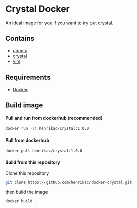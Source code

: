 # Crystal Docker

An ideal image for you if you want to try out [crystal](https://crystal-lang.org/).

## Contains
* [ubuntu](https://ubuntu.com/)
* [crystal](https://crystal-lang.org/)
* [vim](https://www.vim.org/)

## Requirements
* [Docker](https://www.docker.com/?utm_source=google&utm_medium=cpc&utm_campaign=dockerhomepage&utm_content=nemea&utm_term=dockerhomepage&utm_budget=growth)

## Build image
#### Pull and run from dockerhub (recommended)
```bash
docker run -it henrikac/crystal:1.0.0
```

#### Pull from dockerhub
```bash
docker pull henrikac/crystal:1.0.0
```

#### Build from this repository
Clone this repository
```bash
git clone https://github.com/henrikac/docker-crystal.git
```
then build the image
```bash
docker build .
```
